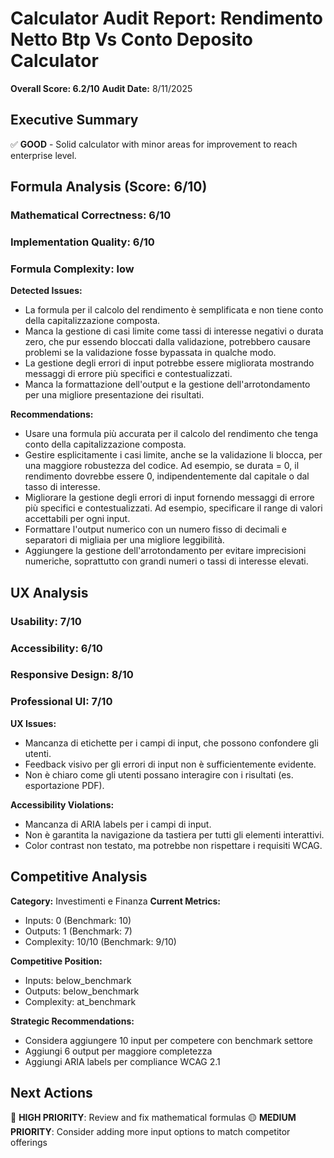 # Calculator Audit Report: Rendimento Netto Btp Vs Conto Deposito Calculator

**Overall Score: 6.2/10**
**Audit Date:** 8/11/2025

## Executive Summary

✅ **GOOD** - Solid calculator with minor areas for improvement to reach enterprise level.

## Formula Analysis (Score: 6/10)

### Mathematical Correctness: 6/10
### Implementation Quality: 6/10
### Formula Complexity: low

**Detected Issues:**
- La formula per il calcolo del rendimento è semplificata e non tiene conto della capitalizzazione composta.
- Manca la gestione di casi limite come tassi di interesse negativi o durata zero, che pur essendo bloccati dalla validazione, potrebbero causare problemi se la validazione fosse bypassata in qualche modo.
- La gestione degli errori di input potrebbe essere migliorata mostrando messaggi di errore più specifici e contestualizzati.
- Manca la formattazione dell'output e la gestione dell'arrotondamento per una migliore presentazione dei risultati.

**Recommendations:**
- Usare una formula più accurata per il calcolo del rendimento che tenga conto della capitalizzazione composta.
- Gestire esplicitamente i casi limite, anche se la validazione li blocca, per una maggiore robustezza del codice. Ad esempio, se durata = 0, il rendimento dovrebbe essere 0, indipendentemente dal capitale o dal tasso di interesse.
- Migliorare la gestione degli errori di input fornendo messaggi di errore più specifici e contestualizzati. Ad esempio, specificare il range di valori accettabili per ogni input.
- Formattare l'output numerico con un numero fisso di decimali e separatori di migliaia per una migliore leggibilità.
- Aggiungere la gestione dell'arrotondamento per evitare imprecisioni numeriche, soprattutto con grandi numeri o tassi di interesse elevati.

## UX Analysis

### Usability: 7/10
### Accessibility: 6/10  
### Responsive Design: 8/10
### Professional UI: 7/10

**UX Issues:**
- Mancanza di etichette per i campi di input, che possono confondere gli utenti.
- Feedback visivo per gli errori di input non è sufficientemente evidente.
- Non è chiaro come gli utenti possano interagire con i risultati (es. esportazione PDF).

**Accessibility Violations:**
- Mancanza di ARIA labels per i campi di input.
- Non è garantita la navigazione da tastiera per tutti gli elementi interattivi.
- Color contrast non testato, ma potrebbe non rispettare i requisiti WCAG.

## Competitive Analysis

**Category:** Investimenti e Finanza
**Current Metrics:**
- Inputs: 0 (Benchmark: 10)
- Outputs: 1 (Benchmark: 7)
- Complexity: 10/10 (Benchmark: 9/10)

**Competitive Position:**
- Inputs: below_benchmark
- Outputs: below_benchmark  
- Complexity: at_benchmark

**Strategic Recommendations:**
- Considera aggiungere 10 input per competere con benchmark settore
- Aggiungi 6 output per maggiore completezza
- Aggiungi ARIA labels per compliance WCAG 2.1

## Next Actions

🔴 **HIGH PRIORITY**: Review and fix mathematical formulas
🟡 **MEDIUM PRIORITY**: Consider adding more input options to match competitor offerings
